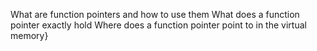 
What are function pointers and how to use them
What does a function pointer exactly hold
Where does a function pointer point to in the virtual memory}
